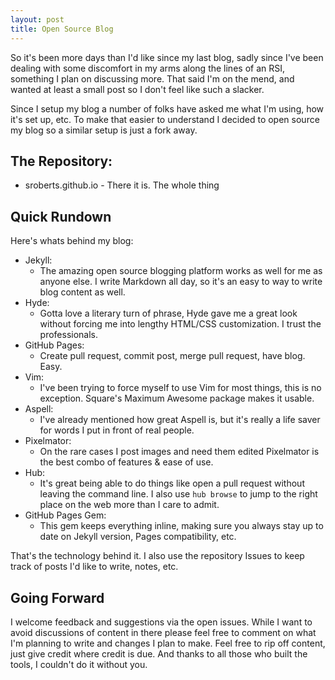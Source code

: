 ```yaml
---
layout: post
title: Open Source Blog
---
```


So it's been more days than I'd like since my last blog, sadly since I've been dealing with some discomfort in my arms along the lines of an RSI, something I plan on discussing more. That said I'm on the mend, and wanted at least a small post so I don't feel like such a slacker.

Since I setup my blog a number of folks have asked me what I'm using, how it's set up, etc. To make that easier to understand I decided to open source my blog so a similar setup is just a fork away.

## The Repository:

* sroberts.github.io - There it is. The whole thing

## Quick Rundown
Here's whats behind my blog:

* Jekyll:
  * The amazing open source blogging platform works as well for me as anyone else. I write Markdown all day, so it's an easy to way to write blog content as well.
* Hyde:
  * Gotta love a literary turn of phrase, Hyde gave me a great look without forcing me into lengthy HTML/CSS customization. I trust the professionals.
* GitHub Pages:
  * Create pull request, commit post, merge pull request, have blog. Easy.
* Vim:
  * I've been trying to force myself to use Vim for most things, this is no exception. Square's Maximum Awesome package makes it usable.
* Aspell:
  * I've already mentioned how great Aspell is, but it's really a life saver for words I put in front of real people.
* Pixelmator:
  * On the rare cases I post images and need them edited Pixelmator is the best combo of features & ease of use. 
* Hub:
  * It's great being able to do things like open a pull request without leaving the command line. I also use ```hub browse``` to jump to the right place on the web more than I care to admit.
* GitHub Pages Gem:
  * This gem keeps everything inline, making sure you always stay up to date on Jekyll version, Pages compatibility, etc.

That's the technology behind it. I also use the repository Issues to keep track of posts I'd like to write, notes, etc. 

## Going Forward
I welcome feedback and suggestions via the open issues. While I want to avoid discussions of content in there please feel free to comment on what I'm planning to write and changes I plan to make. Feel free to rip off content, just give credit where credit is due. And thanks to all those who built the tools, I couldn't do it without you.
